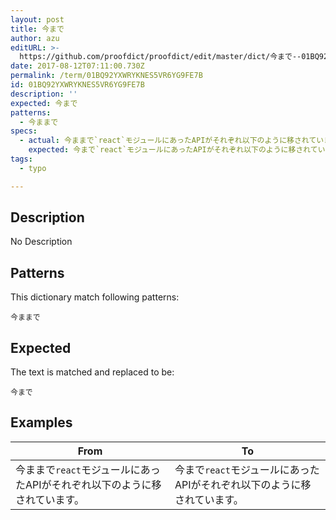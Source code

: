```yaml
---
layout: post
title: 今まで
author: azu
editURL: >-
  https://github.com/proofdict/proofdict/edit/master/dict/今まで--01BQ92YXWRYKNES5VR6YG9FE7B.yml
date: 2017-08-12T07:11:00.730Z
permalink: /term/01BQ92YXWRYKNES5VR6YG9FE7B
id: 01BQ92YXWRYKNES5VR6YG9FE7B
description: ''
expected: 今まで
patterns:
  - 今ままで
specs:
  - actual: 今ままで`react`モジュールにあったAPIがそれぞれ以下のように移されています。
    expected: 今まで`react`モジュールにあったAPIがそれぞれ以下のように移されています。
tags:
  - typo

---
```


## Description

No Description 

## Patterns

This dictionary match following patterns:

    今ままで

## Expected

The text is matched and replaced to be:

    今まで

## Examples

| From                                       | To                                        |
| ------------------------------------------ | ----------------------------------------- |
| 今ままで`react`モジュールにあったAPIがそれぞれ以下のように移されています。 | 今まで`react`モジュールにあったAPIがそれぞれ以下のように移されています。 |
